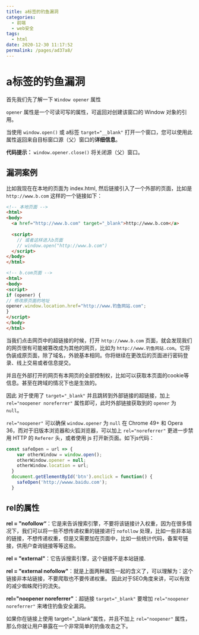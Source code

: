 ```yaml
---
title: a标签的钓鱼漏洞
categories: 
  - 前端
  - web安全
tags: 
  - html
date: 2020-12-30 11:17:52
permalink: /pages/ad37a8/
---
```


# a标签的钓鱼漏洞

首先我们先了解一下 `Window opener` 属性

`opener` 属性是一个可读可写的属性，可返回对创建该窗口的 Window 对象的引用。

当使用 `window.open()` 或 a标签  `target="__blank"` 打开一个窗口，您可以使用此属性返回来自目标窗口源（父）窗口的**详细信息**。

**代码提示：** `window.opener.close()` 将关闭源（父）窗口。

## 漏洞案例

比如我现在在本地的页面为 index.html, 然后链接引入了一个外部的页面，比如是 `http://www.b.com` 这样的一个链接如下：

```html
<!-- 本地页面 -->
<html>
<body>
  <a href="http://www.b.com" target="_blank">http://www.b.com</a>
    
  <script>
    // 或者这样进入b页面
    // window.open("http://www.b.com")  
  </script>
</body>
</html>

<!-- b.com页面 -->
<html>
<body>
<script>
if (opener) {
// 修改原页面的地址
opener.window.location.href="http://www.钓鱼网站.com";
}
</script>
</body>
</html>
```

当我们点击网页中的超链接的时候，打开 `http://www.b.com` 页面，就会发现我们的网页很有可能被篡改成为其他的网页，比如为 `http://www.钓鱼网站.com`。它将伪装成原页面，除了域名，外貌基本相同。你将继续在更改后的页面进行密码登录、线上交易或者信息提交。

并且在外部打开的网页有本网页的全部控制权，比如可以获取本页面的cookie等信息。甚至在跨域的情况下也是生效的。

因此 对于使用了 `target="_blank"` 并且跳转到外部链接的超链接，加上 `rel="noopener noreferrer"` 属性即可，此时外部链接获取到的 `opener` 为 `null`。

`rel="noopener"` 可以确保 `window.opener` 为 `null` 在 Chrome 49+ 和 Opera 36，而对于旧版本浏览器和火狐浏览器，可以加上 `rel="noreferrer"` 更进一步禁用 HTTP 的 `Referer` 头，或者使用 js 打开新页面。如下js代码：

```js
const safeOpen = url => {
    var otherWindow = window.open();
    otherWindow.opener = null;
    otherWindow.location = url;
  }
  document.getElementById('btn').onclick = function() {
    safeOpen('http://wwww.baidu.com');
  }
```

## rel的属性

**rel = "nofollow“**：它是来告诉搜索引擎，不要将该链接计入权重，因为在很多情况下，我们可以将一些不想传递权重的链接进行 `nofollow` 处理，比如一些非本站的链接，不想传递权重，但是又需要加在页面中，比如一些统计代码，备案号链接，供用户查询链接等等这些。

**rel = "external"**：它告诉搜索引擎，这个链接不是本站链接.

**rel = "external nofollow"**：就是上面两种属性一起的含义了，可以理解为：这个链接非本站链接，不要爬取也不要传递权重。
因此对于SEO角度来讲，可以有效的减少蜘蛛爬行的流失。

**rel="noopener noreferrer"**：超链接 `target="_blank"` 要增加 `rel="noopener noreferrer"` 来堵住钓鱼安全漏洞。

如果你在链接上使用 target="_blank"属性，并且不加上 `rel="noopener"` 属性，那么你就让用户暴露在一个非常简单的钓鱼攻击之下。